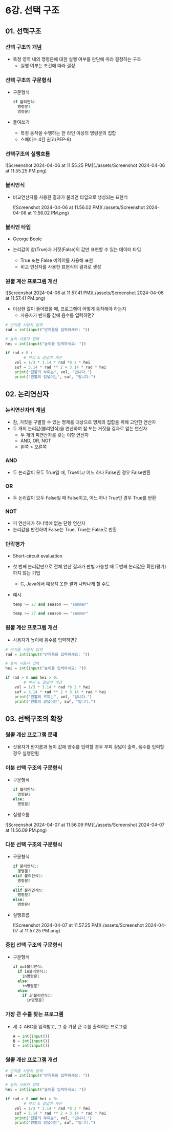 # 6강. 선택 구조

## 01. 선택구조

### 선택 구조의 개념

- 특정 영역 내의 명령문에 대한 실행 여부를 판단에 따라 결정하는 구조
  - 실행 여부는 조건에 따라 결정



### 선택 구조의 구문형식

- 구문형식

  ```python
  if 불리언식:
    명령문1
    명령문2
  ```

- 들여쓰기

  - 특정 동작을 수행하는 한 라인 이상의 명령문의 집합
  - 스페이스 4칸 권고(PEP-8)



### 선택구조의 실행흐름

![Screenshot 2024-04-06 at 11.55.25 PM](./assets/Screenshot 2024-04-06 at 11.55.25 PM.png)



### 불리언식

- 비교연산자를 사용한 결과가 불리언 타입으로 생성되는 표현식

  ![Screenshot 2024-04-06 at 11.56.02 PM](./assets/Screenshot 2024-04-06 at 11.56.02 PM.png)



### 불리언 타입

- George Boole

- 논리값이 참(True)과 거짓(False)의 값만 표현할 수 있는 데이터 타입
  - True 또는 False 예약어를 사용해 표현
  - 비교 연산자를 사용한 표현식의 결과로 생성



### 원뿔 계산 프로그램 개선

![Screenshot 2024-04-06 at 11.57.41 PM](./assets/Screenshot 2024-04-06 at 11.57.41 PM.png)

- 이상한 값이 들어왔을 때, 프로그램이 어떻게 동작해야 하는지
  - 사용자가 반지름 값에 음수를 입력하면?

```python
# 반지름 사용자 입력
rad = int(input("반지름을 입력하세요: "))

# 높이 사용자 입력
hei = int(input("높이를 입력하세요: "))

if rad > 0 :
		# 부피 & 겉넓이 개선
    vol = 1/3 * 3.14 * rad *8 2 * hei
    suf = 3.14 * rad ** 2 + 3.14 * rad * hei
    print("원뿔의 부피는", vol, "입니다.")
    print("원뿔의 겉넓이는", suf, "입니다.")
```



## 02. 논리연산자

### 논리연산자의 개념

- 참, 거짓을 구별할 수 있는 명제를 대상으로 명제의 집합을 위해 고안한 연산자
- 두 개의 논리값(불리언식)을 연산하여 참 또는 거짓을 결과로 얻는 연산자
  - 두 개의 피연산자를 갖는 이항 연산자
  - AND, OR, NOT
  - 왼쪽 > 오른쪽



### AND

- 두 논리값이 모두 True일 때, True이고 어느 하나 False인 경우 False반환



### OR

- 두 논리값이 모두 False일 때 False이고, 어느 하나 True인 경우 True를 반환



### NOT

- 피 연산자가 하나밖에 없는 단항 연산자
- 논리값을 반전하여 False는 True, True는 False로 반환



### 단락평가

- Short-circuit evaluation
- 첫 번째 논리값만으로 전체 연산 결과가 판별 가능할 때 두번째 논리값은 확인(평가)하지 않는 기법
  - C, Java에서 예상치 못한 결과 나타나게 할 수도

- 예시

  ```python
  temp >= 27 and season == "summer"
  ```

  ```python
  temp >= 27 and season == "summer"
  ```



### 원뿔 계산 프로그램 개선

- 사용자가 높이에 음수를 입력하면?

```python
# 반지름 사용자 입력
rad = int(input("반지름을 입력하세요: "))

# 높이 사용자 입력
hei = int(input("높이를 입력하세요: "))

if rad > 0 and hei > 0:
		# 부피 & 겉넓이 개선
    vol = 1/3 * 3.14 * rad *8 2 * hei
    suf = 3.14 * rad ** 2 + 3.14 * rad * hei
    print("원뿔의 부피는", vol, "입니다.")
    print("원뿔의 겉넓이는", suf, "입니다.")
```



## 03. 선택구조의 확장

### 원뿔 계산 프로그램 문제

- 삿용자가 반지름과 높이 값에 양수를 입력할 경우 부피 겉넓이 출력, 음수를 입력할 경우 실행안됨



### 이분 선택 구조의 구문형식

- 구문형식

  ```python
  if 불리언식:
  	명령문1
  else:
  	명령문2
  ```

- 실행흐름

![Screenshot 2024-04-07 at 11.56.09 PM](./assets/Screenshot 2024-04-07 at 11.56.09 PM.png)



### 다분 선택 구조의 구문형식

- 구문형식

  ```python
  if 불리언식1:
    명령문1
  elif 불리언식2:
    명령문2
    ...
  elif 불리언식n:
    명령문3
  else:
    명령문4
  ```

- 실행흐름

  ![Screenshot 2024-04-07 at 11.57.25 PM](./assets/Screenshot 2024-04-07 at 11.57.25 PM.png)



### 중첩 선택 구조의 구문형식

- 구문형식

  ```python
  if out불리언식:
    if in불리언식1:
      in명령문1
    else:
      in명령문2
    else:
      if in불리언식2:
      	in명령문3
  ```

  



### 가장 큰 수를 찾는 프로그램

- 세 수 ABC를 입력받고, 그 중 가장 큰 수를 출력하는 프로그램

  ```python
  A = int(input())
  B = int(input())
  C = int(input())
  
  
  ```

  

### 원뿔 계산 프로그램 개선

```python
# 반지름 사용자 입력
rad = int(input("반지름을 입력하세요: "))

# 높이 사용자 입력
hei = int(input("높이를 입력하세요: "))

if rad > 0 and hei > 0:
		# 부피 & 겉넓이 개선
    vol = 1/3 * 3.14 * rad *8 2 * hei
    suf = 3.14 * rad ** 2 + 3.14 * rad * hei
    print("원뿔의 부피는", vol, "입니다.")
    print("원뿔의 겉넓이는", suf, "입니다.")
```



